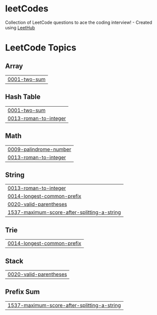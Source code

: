 # leetCodes
Collection of LeetCode questions to ace the coding interview! - Created using [LeetHub](https://github.com/QasimWani/LeetHub)

<!---LeetCode Topics Start-->
# LeetCode Topics
## Array
|  |
| ------- |
| [0001-two-sum](https://github.com/Alameenshareef/leetCodes/tree/master/0001-two-sum) |
## Hash Table
|  |
| ------- |
| [0001-two-sum](https://github.com/Alameenshareef/leetCodes/tree/master/0001-two-sum) |
| [0013-roman-to-integer](https://github.com/Alameenshareef/leetCodes/tree/master/0013-roman-to-integer) |
## Math
|  |
| ------- |
| [0009-palindrome-number](https://github.com/Alameenshareef/leetCodes/tree/master/0009-palindrome-number) |
| [0013-roman-to-integer](https://github.com/Alameenshareef/leetCodes/tree/master/0013-roman-to-integer) |
## String
|  |
| ------- |
| [0013-roman-to-integer](https://github.com/Alameenshareef/leetCodes/tree/master/0013-roman-to-integer) |
| [0014-longest-common-prefix](https://github.com/Alameenshareef/leetCodes/tree/master/0014-longest-common-prefix) |
| [0020-valid-parentheses](https://github.com/Alameenshareef/leetCodes/tree/master/0020-valid-parentheses) |
| [1537-maximum-score-after-splitting-a-string](https://github.com/Alameenshareef/leetCodes/tree/master/1537-maximum-score-after-splitting-a-string) |
## Trie
|  |
| ------- |
| [0014-longest-common-prefix](https://github.com/Alameenshareef/leetCodes/tree/master/0014-longest-common-prefix) |
## Stack
|  |
| ------- |
| [0020-valid-parentheses](https://github.com/Alameenshareef/leetCodes/tree/master/0020-valid-parentheses) |
## Prefix Sum
|  |
| ------- |
| [1537-maximum-score-after-splitting-a-string](https://github.com/Alameenshareef/leetCodes/tree/master/1537-maximum-score-after-splitting-a-string) |
<!---LeetCode Topics End-->